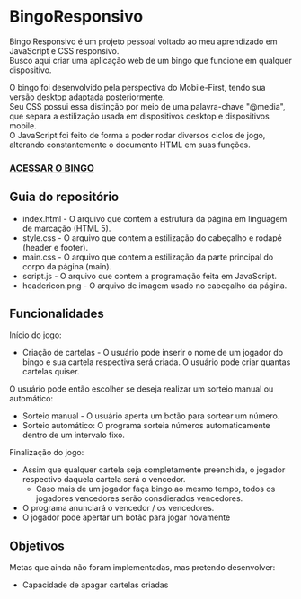 # BingoResponsivo
Bingo Responsivo é um projeto pessoal voltado ao meu aprendizado em JavaScript e CSS responsivo.<br>
Busco aqui criar uma aplicação web de um bingo que funcione em qualquer dispositivo.

O bingo foi desenvolvido pela perspectiva do Mobile-First, tendo sua versão desktop adaptada posteriormente.<br>
Seu CSS possui essa distinção por meio de uma palavra-chave "@media", que separa a estilização usada em dispositivos desktop e dispositivos mobile.<br>
O JavaScript foi feito de forma a poder rodar diversos ciclos de jogo, alterando constantemente o documento HTML em suas funções.

### [ACESSAR O BINGO](https://lucasbs4546.github.io/BingoResponsivo/)

## Guia do repositório
 * index.html - O arquivo que contem a estrutura da página em linguagem de marcação (HTML 5).
 * style.css - O arquivo que contem a estilização do cabeçalho e rodapé (header e footer).
 * main.css - O arquivo que contem a estilização da parte principal do corpo da página (main).
 * script.js - O arquivo que contem a programação feita em JavaScript.
 * headericon.png - O arquivo de imagem usado no cabeçalho da página.

## Funcionalidades
Início do jogo:
 * Criação de cartelas - O usuário pode inserir o nome de um jogador do bingo e sua cartela respectiva será criada. O usuário pode criar quantas cartelas quiser.

O usuário pode então escolher se deseja realizar um sorteio manual ou automático:
 * Sorteio manual - O usuário aperta um botão para sortear um número.
 * Sorteio automático: O programa sorteia números automaticamente dentro de um intervalo fixo.

Finalização do jogo:
 * Assim que qualquer cartela seja completamente preenchida, o jogador respectivo daquela cartela será o vencedor.
   * Caso mais de um jogador faça bingo ao mesmo tempo, todos os jogadores vencedores serão consdierados vencedores.
 * O programa anunciará o vencedor / os vencedores.
 * O jogador pode apertar um botão para jogar novamente 

## Objetivos
Metas que ainda não foram implementadas, mas pretendo desenvolver:
* Capacidade de apagar cartelas criadas

